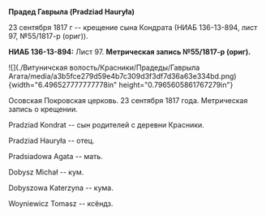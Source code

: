 **Прадед Гаврыла (Pradziad Hauryła)**

23 сентября 1817 г -- крещение сына Кондрата (НИАБ 136-13-894, лист 97,
№55/1817-р (ориг)).

**НИАБ 136-13-894:** Лист 97. **Метрическая запись №55/1817-р (ориг).**

![](./Витуничская волость/Красники/Прадеды/Гаврыла Агата/media/a3b5fce279d59e4b7c309d3f3df7d36a63e334bd.png){width="6.496527777777778in"
height="0.7965605861767279in"}

Осовская Покровская церковь. 23 сентября 1817 года. Метрическая запись о
крещении.

Pradziad Kondrat -- сын родителей с деревни Красники.

Pradziad Hauryła -- отец.

Pradsiadowa Agata -- мать.

Dobysz Michał -- кум.

Dobyszowa Katerzyna -- кума.

Woyniewicz Tomasz -- ксёндз.
